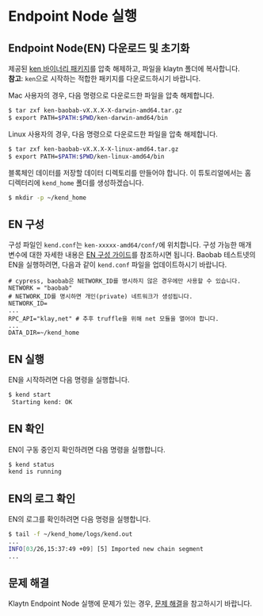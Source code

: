 # Endpoint Node 실행

## Endpoint Node\(EN\) 다운로드 및 초기화

제공된 [ken 바이너리 패키지](../../node/endpoint-node/installation-guide/download.md)를 압축 해제하고, 파일을 klaytn 폴더에 복사합니다.  
**참고**: `ken`으로 시작하는 적합한 패키지를 다운로드하시기 바랍니다.

Mac 사용자의 경우, 다음 명령으로 다운로드한 파일을 압축 해제합니다.

```bash
$ tar zxf ken-baobab-vX.X.X-X-darwin-amd64.tar.gz
$ export PATH=$PATH:$PWD/ken-darwin-amd64/bin
```

Linux 사용자의 경우, 다음 명령으로 다운로드한 파일을 압축 해제합니다.

```bash
$ tar zxf ken-baobab-vX.X.X-X-linux-amd64.tar.gz
$ export PATH=$PATH:$PWD/ken-linux-amd64/bin
```

블록체인 데이터를 저장할 데이터 디렉토리를 만들어야 합니다. 이 튜토리얼에서는 홈 디렉터리에 `kend_home` 폴더를 생성하겠습니다.

```bash
$ mkdir -p ~/kend_home
```

## EN 구성

구성 파일인 `kend.conf`는 `ken-xxxxx-amd64/conf/`에 위치합니다. 구성 가능한 매개 변수에 대한 자세한 내용은 [EN 구성 가이드](../../node/endpoint-node/operation-guide/configuration.md)를 참조하시면 됩니다. Baobab 테스트넷의 EN을 실행하려면, 다음과 같이 `kend.conf` 파일을 업데이트하시기 바랍니다.

```text
# cypress, baobab은 NETWORK_ID를 명시하지 않은 경우에만 사용할 수 있습니다.
NETWORK = "baobab"
# NETWORK_ID를 명시하면 개인(private) 네트워크가 생성됩니다.
NETWORK_ID=
...
RPC_API="klay,net" # 추후 truffle을 위해 net 모듈을 열어야 합니다.
...
DATA_DIR=~/kend_home
```

## EN 실행

EN을 시작하려면 다음 명령을 실행합니다.

```bash
$ kend start
 Starting kend: OK
```

## EN 확인

EN이 구동 중인지 확인하려면 다음 명령을 실행합니다.

```bash
$ kend status
kend is running
```

## EN의 로그 확인

EN의 로그를 확인하려면 다음 명령을 실행합니다.

```bash
$ tail -f ~/kend_home/logs/kend.out
...
INFO[03/26,15:37:49 +09] [5] Imported new chain segment                blocks=1    txs=0  mgas=0.000  elapsed=2.135ms   mgasps=0.000    number=71340 hash=f15511…c571da cache=155.56kB
...
```

## 문제 해결

Klaytn Endpoint Node 실행에 문제가 있는 경우, [문제 해결](../../node/endpoint-node/operation-guide/errors-and-troubleshooting.md)을 참고하시기 바랍니다.